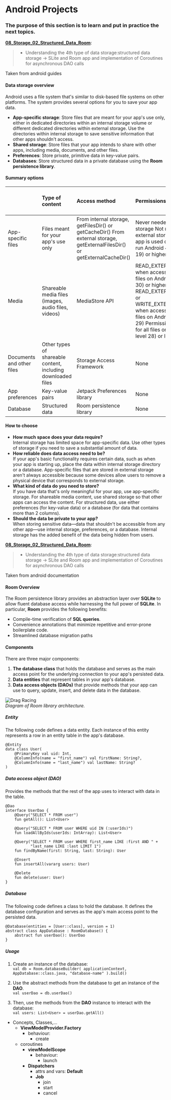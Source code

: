# Android Projects
### The purpose of this section is to learn and put in practice the next topics.

[__08_Storage_02_Structured_Data_Room__](https://developer.android.com/training/data-storage/room):<br>
> - Understanding the 4th type of data storage:structured data storage -> SLite and Room app and implementation of Coroutines for asynchronous DAO calls
  
Taken from android guides

#### Data storage overview 

Android uses a file system that's similar to disk-based file systems on other platforms. The system provides several options for you to save your app data.

- __App-specific storage__: Store files that are meant for your app's use only, either in dedicated directories within an internal storage volume or different dedicated directories within external storage. Use the directories within internal storage to save sensitive information that other apps shouldn't access.
- __Shared storage__: Store files that your app intends to share with other apps, including media, documents, and other files.
- __Preferences__: Store private, primitive data in key-value pairs.
- __Databases__: Store structured data in a private database using the __Room persistence library__.

#### Summary options

  
|                  | Type of content | Access method | Permissions needed | Can other apps access? | Files removed on app uninstall? | 
| :--------------  | :-------------- | :------------ | :----------------- | :--------------------- | :------------------------------ | 
| App-specific files|  Files meant for your app's use only | From internal storage, getFilesDir() or getCacheDir() From external storage, getExternalFilesDir() or getExternalCacheDir() | Never needed for internal storage Not needed for external storage when your app is used on devices that run Android 4.4 (API level 19) or higher | No | Yes |
| Media | Shareable media files (images, audio files, videos) | MediaStore API | READ_EXTERNAL_STORAGE when accessing other apps' files on Android 11 (API level 30) or higher READ_EXTERNAL_STORAGE or WRITE_EXTERNAL_STORAGE when accessing other apps' files on Android 10 (API level 29) Permissions are required for all files on Android 9 (API level 28) or lower | Yes, though the other app needs the READ_EXTERNAL_STORAGE permission | No |
| Documents and other files | Other types of shareable content, including downloaded files | Storage Access Framework | None | Yes, through the system file picker | No |
| App preferences | Key-value pairs | Jetpack Preferences library | None | No | Yes |
| Database | Structured data | Room persistence library | None | No | Yes |


#### How to choose

- __How much space does your data require?__<br>
Internal storage has limited space for app-specific data. Use other types of storage if you need to save a substantial amount of data.
- __How reliable does data access need to be?__<br>
If your app's basic functionality requires certain data, such as when your app is starting up, place the data within internal storage directory or a database. App-specific files that are stored in external storage aren't always accessible because some devices allow users to remove a physical device that corresponds to external storage.
- __What kind of data do you need to store?__<br>
If you have data that's only meaningful for your app, use app-specific storage. For shareable media content, use shared storage so that other apps can access the content. For structured data, use either preferences (for key-value data) or a database (for data that contains more than 2 columns).
- __Should the data be private to your app?__<br>
When storing sensitive data—data that shouldn't be accessible from any other app—use internal storage, preferences, or a database. Internal storage has the added benefit of the data being hidden from users.


[__08_Storage_02_Structured_Data_Room__](https://developer.android.com/training/data-storage/room):<br>
> - Understanding the 4th type of data storage:structured data storage -> SLite and Room app and implementation of Coroutines for asynchronous DAO calls
 
Taken from android documentation

####  Room Overview

The Room persistence library provides an abstraction layer over __SQLite__ to allow fluent database access while harnessing the full power of __SQLite__. In particular, __Room__ provides the following benefits:

- Compile-time verification of __SQL queries__.
- Convenience annotations that minimize repetitive and error-prone boilerplate code.
- Streamlined database migration paths


#### Components

There are three major components:
  1. __The database class__ that holds the database and serves as the main access point for the underlying connection to your app's persisted data.
  1. __Data entities__ that represent tables in your app's database.
  1. __Data access objects (DAOs)__ that provide methods that your app can use to query, update, insert, and delete data in the database.

![Drag Racing](https://developer.android.com/static/images/training/data-storage/room_architecture.png) <br>
*Diagram of Room library architecture.*

##### Entity

The following code defines a data entity. Each instance of this entity represents a row in an entity table in the app's database.<br>  
```
@Entity
data class User(
    @PrimaryKey val uid: Int,
    @ColumnInfo(name = "first_name") val firstName: String?,
    @ColumnInfo(name = "last_name") val lastName: String?
)
```

##### Data access object (DAO)

Provides the methods that the rest of the app uses to interact with data in the table.

```
@Dao
interface UserDao {
    @Query("SELECT * FROM user")
    fun getAll(): List<User>

    @Query("SELECT * FROM user WHERE uid IN (:userIds)")
    fun loadAllByIds(userIds: IntArray): List<User>

    @Query("SELECT * FROM user WHERE first_name LIKE :first AND " +
           "last_name LIKE :last LIMIT 1")
    fun findByName(first: String, last: String): User

    @Insert
    fun insertAll(vararg users: User)

    @Delete
    fun delete(user: User)
}
```

##### Database

The following code defines a class to hold the database.  It defines the database configuration and serves as the app's main access point to the persisted data. 

```
@Database(entities = [User::class], version = 1)
abstract class AppDatabase : RoomDatabase() {
    abstract fun userDao(): UserDao
}
```


##### Usage

  1. Create an instance of the database: <br>
    ```
    val db = Room.databaseBuilder(
                applicationContext,
                AppDatabase::class.java, "database-name"
            ).build()
    ``` 

  1. Use the abstract methods from the database to get an instance of the __DAO__.<br>
    ```
    val userDao = db.userDao()
    ```

  1. Then, use the methods from the __DAO__ instance to interact with the database: <br>
    ```
    val users: List<User> = userDao.getAll()
    ``` <br>
- Concepts, Classes,...
  - __ViewModelProvider.Factory__
    - behaviour: 
      - create
  - coroutines
    - __viewModelScope__
      - behaviour:
        - launch
    - __Dispatchers__
      - attrs and vars: __Default__
      - __Job__
        - join
        - start 
        - cancel



